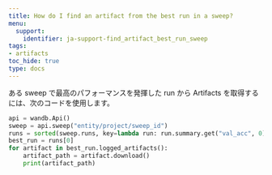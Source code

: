 ```yaml
---
title: How do I find an artifact from the best run in a sweep?
menu:
  support:
    identifier: ja-support-find_artifact_best_run_sweep
tags:
- artifacts
toc_hide: true
type: docs
---
```


ある sweep で最高のパフォーマンスを発揮した run から Artifacts を取得するには、次のコードを使用します。

```python
api = wandb.Api()
sweep = api.sweep("entity/project/sweep_id")
runs = sorted(sweep.runs, key=lambda run: run.summary.get("val_acc", 0), reverse=True)
best_run = runs[0]
for artifact in best_run.logged_artifacts():
    artifact_path = artifact.download()
    print(artifact_path)
```
